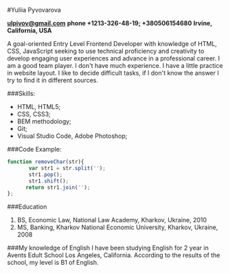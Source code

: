 #Yuliia Pyvovarova

**ulpivov@gmail.com**
**phone +1213-326-48-19; +380506154680**
**Irvine, California, USA**

A goal-oriented Entry Level Frontend Developer with knowledge of HTML, CSS, JavaScript seeking to use technical proficiency and creativity to develop engaging user experiences and advance in a professional career.
I am a good team player. I don't have much experience. I have a little practice in website layout. I like to decide difficult tasks, if I don't know the answer I try to find it in different sources.

###Skills:
* HTML, HTML5;
* CSS, CSS3;
* BEM methodology;
* Git;
* Visual Studio Code, Adobe Photoshop;

###Code Example:

```javascript
function removeChar(str){
       var str1 = str.split('');
       str1.pop();
       str1.shift();
      return str1.join('');
};
```

###Education
1. BS, Economic Law, National Law Academy, Kharkov, Ukraine,  2010
2. MS, Banking, Kharkov National Economic University,  Kharkov, Ukraine, 2008

###My knowledge of English I have been studying English for 2 year in Avents Edult School Los Angeles, California. According to the results of the school, my level is B1 of English. 